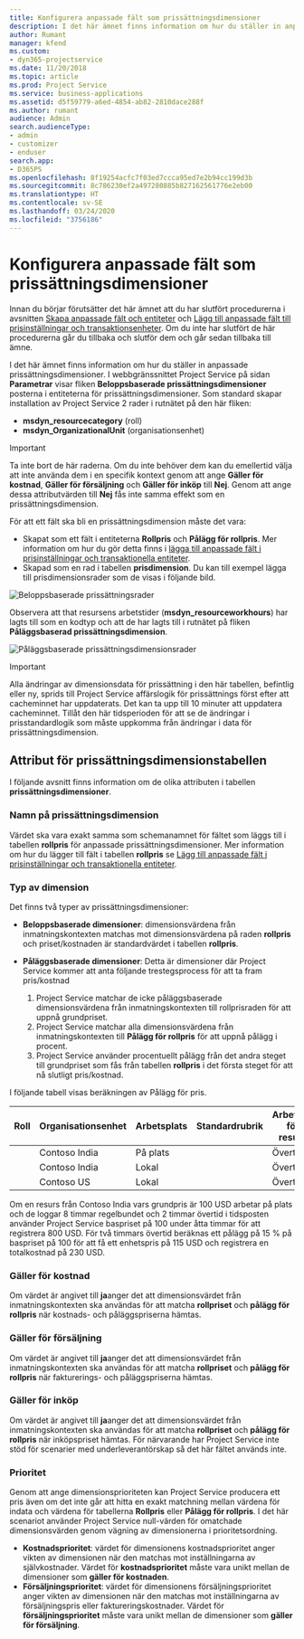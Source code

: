 ```yaml
---
title: Konfigurera anpassade fält som prissättningsdimensioner
description: I det här ämnet finns information om hur du ställer in anpassade prissättningsdimensioner.
author: Rumant
manager: kfend
ms.custom:
- dyn365-projectservice
ms.date: 11/20/2018
ms.topic: article
ms.prod: Project Service
ms.service: business-applications
ms.assetid: d5f59779-a6ed-4854-ab82-2810dace288f
ms.author: rumant
audience: Admin
search.audienceType:
- admin
- customizer
- enduser
search.app:
- D365PS
ms.openlocfilehash: 8f19254acfc7f03ed7ccca95ed7e2b94cc199d3b
ms.sourcegitcommit: 8c786230ef2a497280885b827162561776e2eb00
ms.translationtype: HT
ms.contentlocale: sv-SE
ms.lasthandoff: 03/24/2020
ms.locfileid: "3756186"
---
```

# <a name="set-up-custom-fields-as-pricing-dimensions"></a>Konfigurera anpassade fält som prissättningsdimensioner 

Innan du börjar förutsätter det här ämnet att du har slutfört procedurerna i avsnitten [Skapa anpassade fält och entiteter](create-custom-fields-entities.md) och [Lägg till anpassade fält till prisinställningar och transaktionsenheter](field-references.md). Om du inte har slutfört de här procedurerna går du tillbaka och slutför dem och går sedan tillbaka till ämne. 

I det här ämnet finns information om hur du ställer in anpassade prissättningsdimensioner. I webbgränssnittet Project Service på sidan **Parametrar** visar fliken **Beloppsbaserade prissättningsdimensioner** posterna i entiteterna för prissättningsdimensioner. Som standard skapar installation av Project Service 2 rader i rutnätet på den här fliken:

- **msdyn_resourcecategory** (roll)
- **msdyn_OrganizationalUnit** (organisationsenhet)

> [!IMPORTANT]
> Ta inte bort de här raderna. Om du inte behöver dem kan du emellertid välja att inte använda dem i en specifik kontext genom att ange **Gäller för kostnad**, **Gäller för försäljning** och **Gäller för inköp** till **Nej**. Genom att ange dessa attributvärden till **Nej** fås inte samma effekt som en prissättningsdimension.

För att ett fält ska bli en prissättningsdimension måste det vara:

- Skapat som ett fält i entiteterna **Rollpris** och **Pålägg för rollpris**. Mer information om hur du gör detta finns i [lägga till anpassade fält i prisinställningar och transaktionella entiteter](field-references.md).
- Skapad som en rad i tabellen **prisdimension**. Du kan till exempel lägga till prisdimensionsrader som de visas i följande bild. 

![Beloppsbaserade prissättningsrader](media/Amt-based-PD.png)

Observera att that resursens arbetstider (**msdyn_resourceworkhours**) har lagts till som en kodtyp och att de har lagts till i rutnätet på fliken **Påläggsbaserad prissättningsdimension**.

![Påläggsbaserade prissättningsdimensionsrader](media/Markup-based-PD.png)

> [!IMPORTANT]
> Alla ändringar av dimensionsdata för prissättning i den här tabellen, befintlig eller ny, sprids till Project Service affärslogik för prissättnings först efter att cacheminnet har uppdaterats. Det kan ta upp till 10 minuter att uppdatera cacheminnet. Tillåt den här tidsperioden för att se de ändringar i prisstandardlogik som måste uppkomma från ändringar i data för prissättningsdimension.


## <a name="attributes-of-the-pricing-dimensions-table"></a>Attribut för prissättningsdimensionstabellen
I följande avsnitt finns information om de olika attributen i tabellen **prissättningsdimensioner**.

### <a name="pricing-dimension-name"></a>Namn på prissättningsdimension
Värdet ska vara exakt samma som schemanamnet för fältet som läggs till i tabellen **rollpris** för anpassade prissättningsdimensioner. Mer information om hur du lägger till fält i tabellen **rollpris** se [Lägg till anpassade fält i prisinställningar och transaktionella entiteter](field-references.md).

### <a name="type-of-dimension"></a>Typ av dimension
Det finns två typer av prissättningsdimensioner:
  
  - **Beloppsbaserade dimensioner**: dimensionsvärdena från inmatningskontexten matchas mot dimensionsvärdena på raden **rollpris** och priset/kostnaden är standardvärdet i tabellen **rollpris**.
  - **Påläggsbaserade dimensioner**: Detta är dimensioner där Project Service kommer att anta följande trestegsprocess för att ta fram pris/kostnad
 
    1. Project Service matchar de icke påläggsbaserade dimensionsvärdena från inmatningskontexten till rollprisraden för att uppnå grundpriset.
    2. Project Service matchar alla dimensionsvärdena från inmatningskontexten till **Pålägg för rollpris** för att uppnå pålägg i procent.
    3. Project Service använder procentuellt pålägg från det andra steget till grundpriset som fås från tabellen **rollpris** i det första steget för att nå slutligt pris/kostnad.
   
   I följande tabell visas beräkningen av Pålägg för pris.
  
| Roll        | Organisationsenhet    |Arbetsplats      |Standardrubrik      |Arbetstid för resurs      |  Pålägg|
| ------------|-------------|-------------------|--------------------|-------------------------|--------:|
|             | Contoso India|På plats            |                    |Övertid                 |15     |
|             | Contoso India|Lokal             |                    |Övertid                 |10     |
|             | Contoso US   |Lokal             |                    |Övertid                 |20     |


Om en resurs från Contoso India vars grundpris är 100 USD arbetar på plats och de loggar 8 timmar regelbundet och 2 timmar övertid i tidsposten använder Project Service baspriset på 100 under åtta timmar för att registrera 800 USD. För två timmars övertid beräknas ett pålägg på 15 % på baspriset på 100 för att få ett enhetspris på 115 USD och registrera en totalkostnad på 230 USD.

### <a name="applicable-to-cost"></a>Gäller för kostnad 
Om värdet är angivet till **ja**anger det att dimensionsvärdet från inmatningskontexten ska användas för att matcha **rollpriset** och **pålägg för rollpris** när kostnads- och påläggspriserna hämtas.

### <a name="applicable-to-sales"></a>Gäller för försäljning
Om värdet är angivet till **ja**anger det att dimensionsvärdet från inmatningskontexten ska användas för att matcha **rollpriset** och **pålägg för rollpris** när fakturerings- och påläggspriserna hämtas.

### <a name="applicable-to-purchase"></a>Gäller för inköp
Om värdet är angivet till **ja**anger det att dimensionsvärdet från inmatningskontexten ska användas för att matcha **rollpriset** och **pålägg för rollpris** när inköpspriset hämtas. För närvarande har Project Service inte stöd för scenarier med underleverantörskap så det här fältet används inte. 

### <a name="priority"></a>Prioritet
Genom att ange dimensionsprioriteten kan Project Service producera ett pris även om det inte går att hitta en exakt matchning mellan värdena för indata och värdena för tabellerna **Rollpris** eller **Pålägg för rollpris**. I det här scenariot använder Project Service null-värden för omatchade dimensionsvärden genom vägning av dimensionerna i prioritetsordning.

- **Kostnadsprioritet**: värdet för dimensionens kostnadsprioritet anger vikten av dimensionen när den matchas mot inställningarna av självkostnader. Värdet för **kostnadsprioritet** måste vara unikt mellan de dimensioner som **gäller för kostnaden**.
- **Försäljningsprioritet**: värdet för dimensionens försäljningsprioritet anger vikten av dimensionen när den matchas mot inställningarna av försäljningspris eller faktureringskostnader. Värdet för **försäljningsprioritet** måste vara unikt mellan de dimensioner som **gäller för försäljning**.
